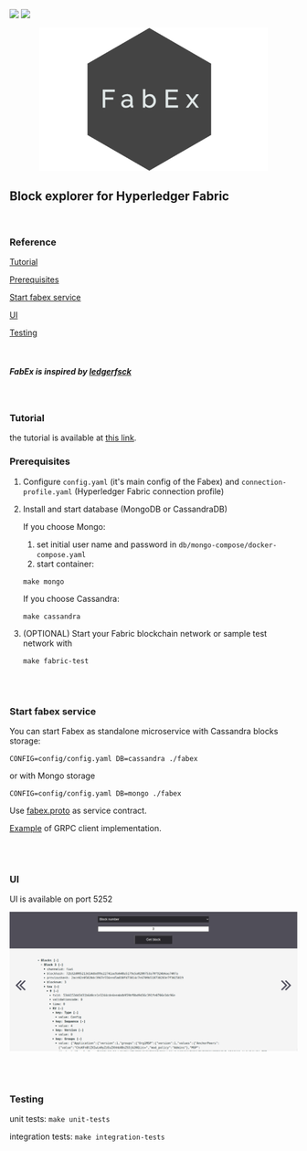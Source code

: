 ![](https://github.com/hyperledger-labs/fabex/workflows/build/badge.svg) ![](https://github.com/hyperledger-labs/fabex/workflows/unit-tests/badge.svg) 

<p align="center">
<img src="https://github.com/hyperledger-labs/fabex/blob/2.x/fabex.png">
</p>

## **Block explorer for Hyperledger Fabric**
<br>

### Reference

[Tutorial](#tutorial)

[Prerequisites](#prerequisites)

[Start fabex service](#start)

[UI](#ui)

[Testing](#testing)

<br>

##### _FabEx is inspired by [ledgerfsck](https://github.com/C0rWin/ledgerfsck)_

<br>

### <a name="tutorial">**Tutorial**</a>
the tutorial is available at [this link](https://medium.com/@vadiminshakov/fabex-tutorial-an-introduction-to-the-right-hyperledger-fabric-explorer-cd9ee1848cd9).

### <a name="prerequisites">**Prerequisites**</a>

1. Configure `config.yaml` (it's main config of the Fabex) and `connection-profile.yaml` (Hyperledger Fabric connection profile)

2. Install and start database (MongoDB or CassandraDB)
    
    If you choose Mongo:
      1. set initial user name and password in `db/mongo-compose/docker-compose.yaml`
      2. start container:
    
      ```
      make mongo
      ```
    If you choose Cassandra:
      ``` 
      make cassandra
      ```
3. (OPTIONAL) Start your Fabric blockchain network or sample test network with 
   ```
   make fabric-test
   ```

<br><br>

### <a name="start">**Start fabex service**</a>

You can start Fabex as standalone microservice with Cassandra blocks storage:

    CONFIG=config/config.yaml DB=cassandra ./fabex
    
  or with Mongo storage
  
    CONFIG=config/config.yaml DB=mongo ./fabex

Use [fabex.proto](https://github.com/hyperledger-labs/fabex/blob/master/proto/fabex.proto) as service contract.

[Example](https://github.com/hyperledger-labs/fabex/blob/master/client/example/client.go) of GRPC client implementation.

<br><br>

### <a name="ui">**UI**</a>

UI is available on port 5252

![UI](https://github.com/hyperledger-labs/fabex/blob/2.x/ui.png)

<br><br>

### <a name="testing">**Testing**</a>

unit tests: `make unit-tests`

integration tests: `make integration-tests`